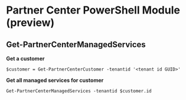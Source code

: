 # Partner Center PowerShell Module (preview) #

## Get-PartnerCenterManagedServices ##

**Get a customer**

    $customer = Get-PartnerCenterCustomer -tenantid '<tenant id GUID>'

**Get all managed services for customer**

    Get-PartnerCenterManagedServices -tenantid $customer.id